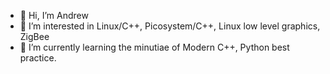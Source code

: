 - 👋 Hi, I’m Andrew
- 👀 I’m interested in Linux/C++, Picosystem/C++, Linux low level graphics, ZigBee
- 🌱 I’m currently learning the minutiae of Modern C++, Python best practice.

<!---
AndrewFromMelbourne/AndrewFromMelbourne is a ✨ special ✨ repository because its `README.md` (this file) appears on your GitHub profile.
You can click the Preview link to take a look at your changes.
--->
